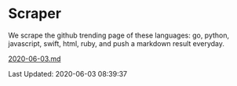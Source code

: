 # Scraper

We scrape the github trending page of these languages: go, python, javascript, swift, html, ruby, and push a markdown result everyday.

[2020-06-03.md](https://github.com/henson/Scraper/blob/master/2020-06-03.md)

Last Updated: 2020-06-03 08:39:37